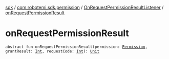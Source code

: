 [sdk](../../index.md) / [com.robotemi.sdk.permission](../index.md) / [OnRequestPermissionResultListener](index.md) / [onRequestPermissionResult](./on-request-permission-result.md)

# onRequestPermissionResult

`abstract fun onRequestPermissionResult(permission: `[`Permission`](../-permission/index.md)`, grantResult: `[`Int`](https://kotlinlang.org/api/latest/jvm/stdlib/kotlin/-int/index.html)`, requestCode: `[`Int`](https://kotlinlang.org/api/latest/jvm/stdlib/kotlin/-int/index.html)`): `[`Unit`](https://kotlinlang.org/api/latest/jvm/stdlib/kotlin/-unit/index.html)